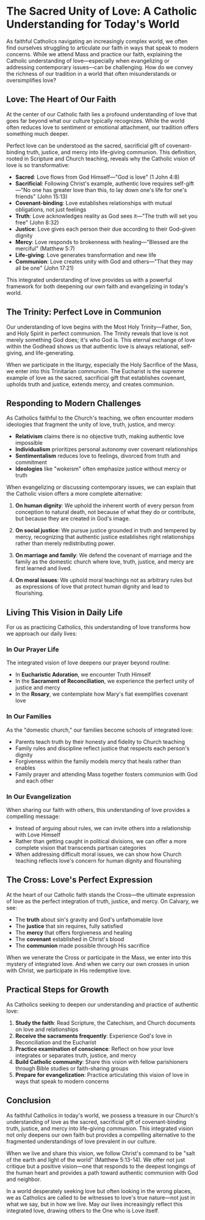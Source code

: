# The Sacred Unity of Love: A Catholic Understanding for Today's World

As faithful Catholics navigating an increasingly complex world, we often find ourselves struggling to articulate our faith in ways that speak to modern concerns. While we attend Mass and practice our faith, explaining the Catholic understanding of love—especially when evangelizing or addressing contemporary issues—can be challenging. How do we convey the richness of our tradition in a world that often misunderstands or oversimplifies love?

## Love: The Heart of Our Faith

At the center of our Catholic faith lies a profound understanding of love that goes far beyond what our culture typically recognizes. While the world often reduces love to sentiment or emotional attachment, our tradition offers something much deeper.

Perfect love can be understood as the sacred, sacrificial gift of covenant-binding truth, justice, and mercy into life-giving communion. This definition, rooted in Scripture and Church teaching, reveals why the Catholic vision of love is so transformative:

- **Sacred**: Love flows from God Himself—"God is love" (1 John 4:8)
- **Sacrificial**: Following Christ's example, authentic love requires self-gift—"No one has greater love than this, to lay down one's life for one's friends" (John 15:13)
- **Covenant-binding**: Love establishes relationships with mutual obligations, not just feelings
- **Truth**: Love acknowledges reality as God sees it—"The truth will set you free" (John 8:32)
- **Justice**: Love gives each person their due according to their God-given dignity
- **Mercy**: Love responds to brokenness with healing—"Blessed are the merciful" (Matthew 5:7)
- **Life-giving**: Love generates transformation and new life
- **Communion**: Love creates unity with God and others—"That they may all be one" (John 17:21)

This integrated understanding of love provides us with a powerful framework for both deepening our own faith and evangelizing in today's world.

## The Trinity: Perfect Love in Communion

Our understanding of love begins with the Most Holy Trinity—Father, Son, and Holy Spirit in perfect communion. The Trinity reveals that love is not merely something God does; it's who God is. This eternal exchange of love within the Godhead shows us that authentic love is always relational, self-giving, and life-generating.

When we participate in the liturgy, especially the Holy Sacrifice of the Mass, we enter into this Trinitarian communion. The Eucharist is the supreme example of love as the sacred, sacrificial gift that establishes covenant, upholds truth and justice, extends mercy, and creates communion.

## Responding to Modern Challenges

As Catholics faithful to the Church's teaching, we often encounter modern ideologies that fragment the unity of love, truth, justice, and mercy:

- **Relativism** claims there is no objective truth, making authentic love impossible
- **Individualism** prioritizes personal autonomy over covenant relationships
- **Sentimentalism** reduces love to feelings, divorced from truth and commitment
- **Ideologies** like "wokeism" often emphasize justice without mercy or truth

When evangelizing or discussing contemporary issues, we can explain that the Catholic vision offers a more complete alternative:

1. **On human dignity**: We uphold the inherent worth of every person from conception to natural death, not because of what they do or contribute, but because they are created in God's image.

2. **On social justice**: We pursue justice grounded in truth and tempered by mercy, recognizing that authentic justice establishes right relationships rather than merely redistributing power.

3. **On marriage and family**: We defend the covenant of marriage and the family as the domestic church where love, truth, justice, and mercy are first learned and lived.

4. **On moral issues**: We uphold moral teachings not as arbitrary rules but as expressions of love that protect human dignity and lead to flourishing.

## Living This Vision in Daily Life

For us as practicing Catholics, this understanding of love transforms how we approach our daily lives:

### In Our Prayer Life

The integrated vision of love deepens our prayer beyond routine:

- In **Eucharistic Adoration**, we encounter Truth Himself
- In the **Sacrament of Reconciliation**, we experience the perfect unity of justice and mercy
- In the **Rosary**, we contemplate how Mary's fiat exemplifies covenant love

### In Our Families

As the "domestic church," our families become schools of integrated love:

- Parents teach truth by their honesty and fidelity to Church teaching
- Family rules and discipline reflect justice that respects each person's dignity
- Forgiveness within the family models mercy that heals rather than enables
- Family prayer and attending Mass together fosters communion with God and each other

### In Our Evangelization

When sharing our faith with others, this understanding of love provides a compelling message:

- Instead of arguing about rules, we can invite others into a relationship with Love Himself
- Rather than getting caught in political divisions, we can offer a more complete vision that transcends partisan categories
- When addressing difficult moral issues, we can show how Church teaching reflects love's concern for human dignity and flourishing

## The Cross: Love's Perfect Expression

At the heart of our Catholic faith stands the Cross—the ultimate expression of love as the perfect integration of truth, justice, and mercy. On Calvary, we see:

- The **truth** about sin's gravity and God's unfathomable love
- The **justice** that sin requires, fully satisfied
- The **mercy** that offers forgiveness and healing
- The **covenant** established in Christ's blood
- The **communion** made possible through His sacrifice

When we venerate the Cross or participate in the Mass, we enter into this mystery of integrated love. And when we carry our own crosses in union with Christ, we participate in His redemptive love.

## Practical Steps for Growth

As Catholics seeking to deepen our understanding and practice of authentic love:

1. **Study the faith**: Read Scripture, the Catechism, and Church documents on love and relationships
2. **Receive the sacraments frequently**: Experience God's love in Reconciliation and the Eucharist
3. **Practice examination of conscience**: Reflect on how your love integrates or separates truth, justice, and mercy
4. **Build Catholic community**: Share this vision with fellow parishioners through Bible studies or faith-sharing groups
5. **Prepare for evangelization**: Practice articulating this vision of love in ways that speak to modern concerns

## Conclusion

As faithful Catholics in today's world, we possess a treasure in our Church's understanding of love as the sacred, sacrificial gift of covenant-binding truth, justice, and mercy into life-giving communion. This integrated vision not only deepens our own faith but provides a compelling alternative to the fragmented understandings of love prevalent in our culture.

When we live and share this vision, we follow Christ's command to be "salt of the earth and light of the world" (Matthew 5:13-14). We offer not just critique but a positive vision—one that responds to the deepest longings of the human heart and provides a path toward authentic communion with God and neighbor.

In a world desperately seeking love but often looking in the wrong places, we as Catholics are called to be witnesses to love's true nature—not just in what we say, but in how we live. May our lives increasingly reflect this integrated love, drawing others to the One who is Love itself.